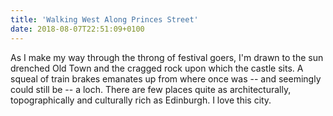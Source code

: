 ```yaml
---
title: 'Walking West Along Princes Street'
date: 2018-08-07T22:51:09+0100
---
```

As I make my way through the throng of festival goers, I'm drawn to the sun drenched Old Town and the cragged rock upon which the castle sits. A squeal of train brakes emanates up from where once was -- and seemingly could still be -- a loch. There are few places quite as architecturally, topographically and culturally rich as Edinburgh. I love this city.
